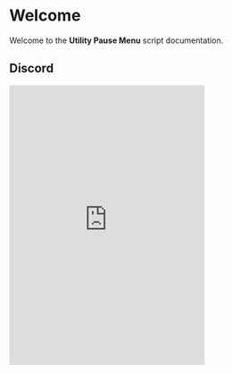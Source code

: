 # Welcome

Welcome to the **Utility Pause Menu** script documentation.
<br>

## Discord
<iframe src="https://discord.com/widget?id=858498299957870642&theme=dark" width="350" height="500" allowtransparency="true" frameborder="0" sandbox="allow-popups allow-popups-to-escape-sandbox allow-same-origin allow-scripts"></iframe>